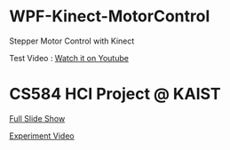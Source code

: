 # WPF-Kinect-MotorControl

Stepper Motor Control with Kinect

Test Video : [Watch it on Youtube](https://www.youtube.com/watch?v=52IMvLKpYQI)

# CS584 HCI Project @ KAIST

[Full Slide Show](https://docs.google.com/presentation/d/e/2PACX-1vTQjwZHR5yNopmhU3DrwJx8Mj1WJjMoVJQWYtGE6p0W4QhRWvgP8JC8IC5NJSxShIBv_UFA0Np1TkFa/pub?start=false&loop=false&delayms=60000)

[Experiment Video](https://www.youtube.com/watch?v=U3Ipgunlluw)
